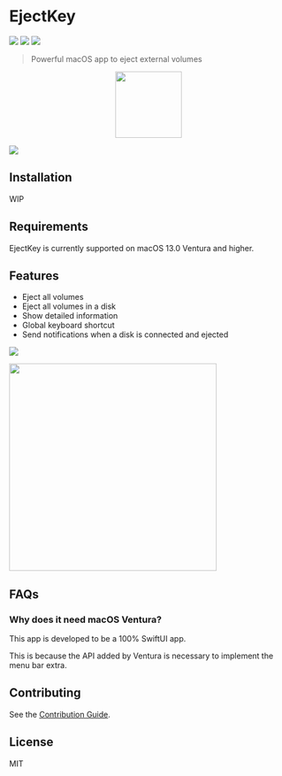 # EjectKey

![](https://img.shields.io/github/v/release/Fus1onDev/EjectKey)
![](https://img.shields.io/badge/Made%20with-Swift%20UI-F05138?logo=Swift)
![](https://img.shields.io/github/license/Fus1onDev/EjectKey)

> Powerful macOS app to eject external volumes

<div align="center">
<img width="120" height="120" src="https://user-images.githubusercontent.com/64204135/183348062-85958996-9c84-4795-87ca-665e4bef53a5.png">
</div>

![](https://user-images.githubusercontent.com/64204135/199971374-9e3f5fa1-5657-4b08-b055-b0e7da7ff496.png)

## Installation

WIP

## Requirements

EjectKey is currently supported on macOS 13.0 Ventura and higher.

## Features

- Eject all volumes
- Eject all volumes in a disk
- Show detailed information
- Global keyboard shortcut
- Send notifications when a disk is connected and ejected

![](https://user-images.githubusercontent.com/64204135/199972203-4d340156-d0da-4635-99fe-d9ab25443347.png)

<img width="375" src="https://user-images.githubusercontent.com/64204135/199977122-cdf5f3a4-4588-43f1-a35e-b4abd799c0fe.png">

## FAQs

### Why does it need macOS Ventura?

This app is developed to be a 100% SwiftUI app.

This is because the API added by Ventura is necessary to implement the menu bar extra.

## Contributing

See the [Contribution Guide](./CONTRIBUTING.md).

## License

MIT